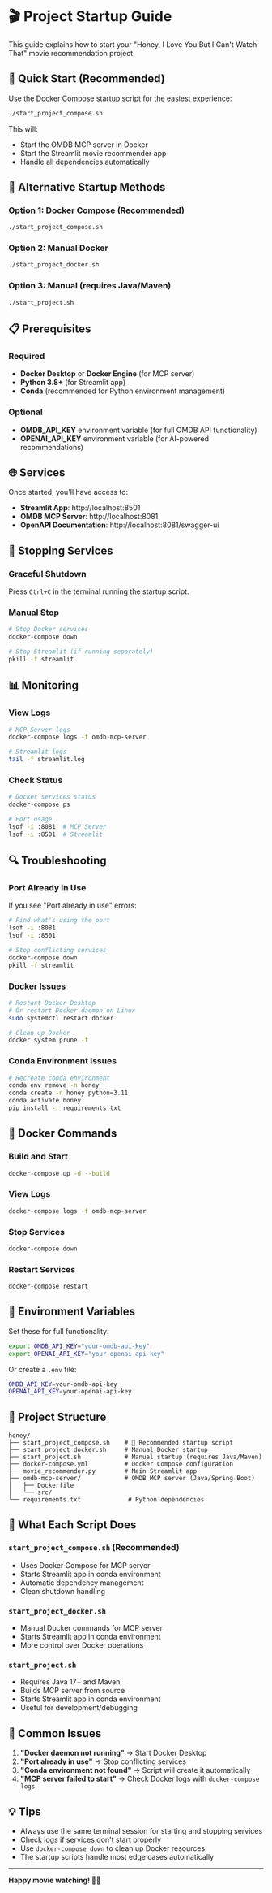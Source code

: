 # 🎬 Project Startup Guide

This guide explains how to start your "Honey, I Love You But I Can't Watch That" movie recommendation project.

## 🚀 Quick Start (Recommended)

Use the Docker Compose startup script for the easiest experience:

```bash
./start_project_compose.sh
```

This will:
- Start the OMDB MCP server in Docker
- Start the Streamlit movie recommender app
- Handle all dependencies automatically

## 🔧 Alternative Startup Methods

### Option 1: Docker Compose (Recommended)
```bash
./start_project_compose.sh
```

### Option 2: Manual Docker
```bash
./start_project_docker.sh
```

### Option 3: Manual (requires Java/Maven)
```bash
./start_project.sh
```

## 📋 Prerequisites

### Required
- **Docker Desktop** or **Docker Engine** (for MCP server)
- **Python 3.8+** (for Streamlit app)
- **Conda** (recommended for Python environment management)

### Optional
- **OMDB_API_KEY** environment variable (for full OMDB API functionality)
- **OPENAI_API_KEY** environment variable (for AI-powered recommendations)

## 🌐 Services

Once started, you'll have access to:

- **Streamlit App**: http://localhost:8501
- **OMDB MCP Server**: http://localhost:8081
- **OpenAPI Documentation**: http://localhost:8081/swagger-ui

## 🛑 Stopping Services

### Graceful Shutdown
Press `Ctrl+C` in the terminal running the startup script.

### Manual Stop
```bash
# Stop Docker services
docker-compose down

# Stop Streamlit (if running separately)
pkill -f streamlit
```

## 📊 Monitoring

### View Logs
```bash
# MCP Server logs
docker-compose logs -f omdb-mcp-server

# Streamlit logs
tail -f streamlit.log
```

### Check Status
```bash
# Docker services status
docker-compose ps

# Port usage
lsof -i :8081  # MCP Server
lsof -i :8501  # Streamlit
```

## 🔍 Troubleshooting

### Port Already in Use
If you see "Port already in use" errors:
```bash
# Find what's using the port
lsof -i :8081
lsof -i :8501

# Stop conflicting services
docker-compose down
pkill -f streamlit
```

### Docker Issues
```bash
# Restart Docker Desktop
# Or restart Docker daemon on Linux
sudo systemctl restart docker

# Clean up Docker
docker system prune -f
```

### Conda Environment Issues
```bash
# Recreate conda environment
conda env remove -n honey
conda create -n honey python=3.11
conda activate honey
pip install -r requirements.txt
```

## 🐳 Docker Commands

### Build and Start
```bash
docker-compose up -d --build
```

### View Logs
```bash
docker-compose logs -f omdb-mcp-server
```

### Stop Services
```bash
docker-compose down
```

### Restart Services
```bash
docker-compose restart
```

## 🔑 Environment Variables

Set these for full functionality:

```bash
export OMDB_API_KEY="your-omdb-api-key"
export OPENAI_API_KEY="your-openai-api-key"
```

Or create a `.env` file:
```bash
OMDB_API_KEY=your-omdb-api-key
OPENAI_API_KEY=your-openai-api-key
```

## 📁 Project Structure

```
honey/
├── start_project_compose.sh    # 🚀 Recommended startup script
├── start_project_docker.sh     # Manual Docker startup
├── start_project.sh            # Manual startup (requires Java/Maven)
├── docker-compose.yml          # Docker Compose configuration
├── movie_recommender.py        # Main Streamlit app
├── omdb-mcp-server/            # OMDB MCP server (Java/Spring Boot)
│   ├── Dockerfile
│   └── src/
└── requirements.txt             # Python dependencies
```

## 🎯 What Each Script Does

### `start_project_compose.sh` (Recommended)
- Uses Docker Compose for MCP server
- Starts Streamlit app in conda environment
- Automatic dependency management
- Clean shutdown handling

### `start_project_docker.sh`
- Manual Docker commands for MCP server
- Starts Streamlit app in conda environment
- More control over Docker operations

### `start_project.sh`
- Requires Java 17+ and Maven
- Builds MCP server from source
- Starts Streamlit app in conda environment
- Useful for development/debugging

## 🚨 Common Issues

1. **"Docker daemon not running"** → Start Docker Desktop
2. **"Port already in use"** → Stop conflicting services
3. **"Conda environment not found"** → Script will create it automatically
4. **"MCP server failed to start"** → Check Docker logs with `docker-compose logs`

## 💡 Tips

- Always use the same terminal session for starting and stopping services
- Check logs if services don't start properly
- Use `docker-compose down` to clean up Docker resources
- The startup scripts handle most edge cases automatically

---

**Happy movie watching! 🍿✨**

